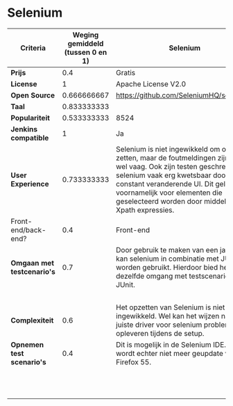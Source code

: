 # Selenium


| **Criteria**                 | **Weging gemiddeld (tussen 0 en 1)** | **Selenium**                                                                                                                                                                                                                                                                                    | **Waarde** | **Gewogen Waarde** |
|--------------------------|----------------------------------|---------------------------------------------------------------------------------------------------------------------------------------------------------------------------------------------------------------------------------------------------------------------------------------------|--------|----------------|
| **Prijs**                    | 0.4                              | Gratis                                                                                                                                                                                                                                                                                      | 10     | 4              |
| **License**                  | 1                                | Apache License V2.0                                                                                                                                                                                                                                                                         | 10     | 10             |
| **Open Source**              | 0.666666667                      | https://github.com/SeleniumHQ/selenium/                                                                                                                                                                                                                                                     | 10     | 6.66666667     |
| **Taal**                     | 0.833333333                      |                                                                                                                                                                                                                                                                                             | 0      | 0              |
| **Populariteit**             | 0.533333333                      | 8524                                                                                                                                                                                                                                                                                        | 10     | 5.33333333     |
| **Jenkins compatible**       | 1                                | Ja                                                                                                                                                                                                                                                                                          | 10     | 10             |
| **User Experience**          | 0.733333333                      | Selenium is niet ingewikkeld om   op te zetten, maar de foutmeldingen zijn vaak wel vaag. Ook zijn testen   geschreven met selenium vaak erg kwetsbaar door de constant veranderende UI.   Dit geld voornamelijk voor elementen die geselecteerd worden door middel van   Xpath expressies. | 6      | 4.399999998    |
| Front-end/back-end?      | 0.4                              | Front-end                                                                                                                                                                                                                                                                                   | 5      | 2              |
| **Omgaan met testcenario's** | 0.7                              | Door gebruik te maken van een   java api kan selenium in combinatie met JUnit worden gebruikt. Hierdoor bied   het dezelfde omgang met testscenario's als JUnit.                                                                                                                            | 8      | 5.6            |
|                          |                                  |                                                                                                                                                                                                                                                                                             | 0      |                |
| **Complexiteit**             | 0.6                              | Het opzetten van Selenium is   niet erg ingewikkeld. Wel kan het wijzen naar de juiste driver voor selenium   problemen opleveren tijdens de setup.                                                                                                                                         | 8      | 4.8            |
| **Opnemen test scenario's**  | 0.4                              | Dit is mogelijk in de Selenium   IDE. Deze wordt echter niet meer geupdate vanaf Firefox 55.                                                                                                                                                                                                | 5      | 2              |
|                          |                                  |                                                                                                                                                                                                                                                                                             |        |                |
|                          |                                  |                                                                                                                                                                                                                                                                                             |        |                |
|                          |                                  |                                                                                                                                                                                                                                                                                             |        |                |
|                          |                                  |                                                                                                                                                                                                                                                                                             |        | **RESULTAAT**      |
|                          |                                  |                                                                                                                                                                                                                                                                                             |        | 54.8           |
